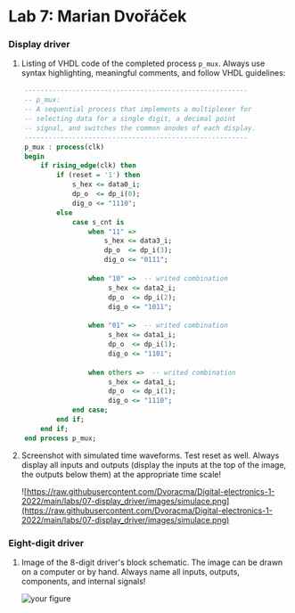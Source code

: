 # Lab 7: Marian Dvořáček

### Display driver

1. Listing of VHDL code of the completed process `p_mux`. Always use syntax highlighting, meaningful comments, and follow VHDL guidelines:

```vhdl
    --------------------------------------------------------
    -- p_mux:
    -- A sequential process that implements a multiplexer for
    -- selecting data for a single digit, a decimal point 
    -- signal, and switches the common anodes of each display.
    --------------------------------------------------------
    p_mux : process(clk)
    begin
        if rising_edge(clk) then
            if (reset = '1') then
                s_hex <= data0_i;
                dp_o  <= dp_i(0);
                dig_o <= "1110";
            else
                case s_cnt is
                    when "11" =>
                        s_hex <= data3_i;
                        dp_o  <= dp_i(3);
                        dig_o <= "0111";

                    when "10" =>  -- writed combination
                         s_hex <= data2_i;
                         dp_o  <= dp_i(2);
                         dig_o <= "1011";
                           
                    when "01" =>  -- writed combination
                         s_hex <= data1_i;
                         dp_o  <= dp_i(1);
                         dig_o <= "1101";

                    when others =>  -- writed combination
                         s_hex <= data1_i;
                         dp_o  <= dp_i(1);
                         dig_o <= "1110"; 
                end case;
            end if;
        end if;
    end process p_mux;
```

2. Screenshot with simulated time waveforms. Test reset as well. Always display all inputs and outputs (display the inputs at the top of the image, the outputs below them) at the appropriate time scale!

   ![https://raw.githubusercontent.com/Dvoracma/Digital-electronics-1-2022/main/labs/07-display_driver/images/simulace.png](https://raw.githubusercontent.com/Dvoracma/Digital-electronics-1-2022/main/labs/07-display_driver/images/simulace.png)

### Eight-digit driver

1. Image of the 8-digit driver's block schematic. The image can be drawn on a computer or by hand. Always name all inputs, outputs, components, and internal signals!

   ![your figure]()
